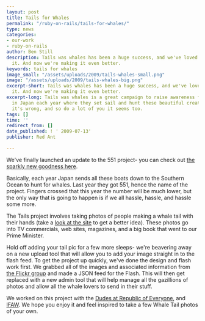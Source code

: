 ```yaml
---
layout: post
title: Tails for Whales
permalink: "/ruby-on-rails/tails-for-whales/"
type: news
categories:
- our-work
- ruby-on-rails
author: Ben Still
description: Tails was whales has been a huge success, and we've loved working on
  it. And now we're making it even better.
keywords: tails for whales
image_small: "/assets/uploads/2009/tails-whales-small.png"
image: "/assets/uploads/2009/tails-whales-big.png"
excerpt-short: Tails was whales has been a huge success, and we've loved working on
  it. And now we're making it even better.
excerpt-long: Tails was whales is a great campaign to raise awareness for what happens
  in Japan each year where they set sail and hunt these beautiful creatures. We think
  it's wrong, and so do a lot of you it seems too.
tags: []
time: ''
redirect_from: []
date_published: ! ' 2009-07-13'
publisher: Red Ant

---
```

We've finally launched an update to the 551 project- you can check out [the sparkly new goodness here](http://tailsforwhales.org).

Basically, each year Japan sends all these boats down to the Southern Ocean to hunt for whales. Last year they got 551, hence the name of the project. Fingers crossed that this year the number will be much lower, but the only way that is going to happen is if we all hassle, hassle, and hassle some more.

The Tails project involves taking photos of people making a whale tail with their hands (take a [look at the site](http://www.tailsforwhales.org/) to get a better idea). These photos go into TV commercials, web sites, magazines, and a big book that went to our Prime Minister.

Hold off adding your tail pic for a few more sleeps- we're beavering away on a new upload tool that will allow you to add your image straight in to the flash feed. To get the project up quickly, we've done the design and flash work first. We grabbed all of the images and associated information from [the Flickr group](http://www.flickr.com/groups/551) and made a JSON feed for the Flash. This will then get replaced with a new admin tool that will help manage all the gazillions of photos and allow all the whale lovers to send in their stuff.

We worked on this project with the [Dudes at Republic of Everyone](http://www.republicofeveryone.com/), and [IFAW](http://www.ifaw.org). We hope you enjoy it and feel inspired to take a few Whale Tail photos of your own.